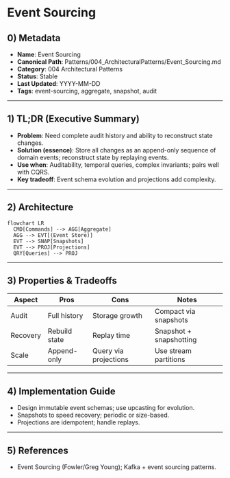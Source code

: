 # Event Sourcing

## 0) Metadata
- **Name**: Event Sourcing
- **Canonical Path**: Patterns/004_ArchitecturalPatterns/Event_Sourcing.md
- **Category**: 004 Architectural Patterns
- **Status**: Stable
- **Last Updated**: YYYY-MM-DD
- **Tags**: event-sourcing, aggregate, snapshot, audit

---

## 1) TL;DR (Executive Summary)
- **Problem**: Need complete audit history and ability to reconstruct state changes.
- **Solution (essence)**: Store all changes as an append-only sequence of domain events; reconstruct state by replaying events.
- **Use when**: Auditability, temporal queries, complex invariants; pairs well with CQRS.
- **Key tradeoff**: Event schema evolution and projections add complexity.

---

## 2) Architecture
```mermaid
flowchart LR
  CMD[Commands] --> AGG[Aggregate]
  AGG --> EVT[(Event Store)]
  EVT --> SNAP[Snapshots]
  EVT --> PROJ[Projections]
  QRY[Queries] --> PROJ
```

---

## 3) Properties & Tradeoffs
| Aspect | Pros | Cons | Notes |
|---|---|---|---|
| Audit | Full history | Storage growth | Compact via snapshots |
| Recovery | Rebuild state | Replay time | Snapshot + snapshotting |
| Scale | Append-only | Query via projections | Use stream partitions |

---

## 4) Implementation Guide
- Design immutable event schemas; use upcasting for evolution.
- Snapshots to speed recovery; periodic or size-based.
- Projections are idempotent; handle replays.

---

## 5) References
- Event Sourcing (Fowler/Greg Young); Kafka + event sourcing patterns.
